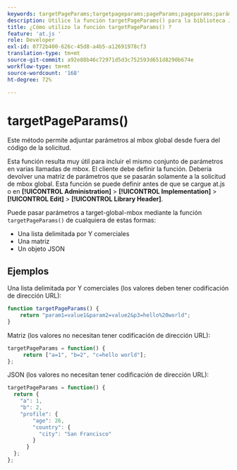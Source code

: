 ```yaml
---
keywords: targetPageParams;targetpageparams;pageParams;pageparams;parámetros de página;at.js;funciones;función
description: Utilice la función targetPageParams() para la biblioteca JavaScript  [!DNL Target] at.js de Adobe para adjuntar parámetros al mbox global desde fuera del código de solicitud.
title: ¿Cómo utilizo la función targetPageParams() ?
feature: 'at.js '
role: Developer
exl-id: 0772b400-626c-45d8-a4b5-a12691978cf3
translation-type: tm+mt
source-git-commit: a92e88b46c72971d5d3c752593d651d8290b674e
workflow-type: tm+mt
source-wordcount: '168'
ht-degree: 72%

---
```


# targetPageParams()

Este método permite adjuntar parámetros al mbox global desde fuera del código de la solicitud.

Esta función resulta muy útil para incluir el mismo conjunto de parámetros en varias llamadas de mbox. El cliente debe definir la función. Debería devolver una matriz de parámetros que se pasarán solamente a la solicitud de mbox global. Esta función se puede definir antes de que se cargue at.js o en **[!UICONTROL Administration]** > **[!UICONTROL Implementation]** > **[!UICONTROL Edit]** > **[!UICONTROL Library Header]**.

Puede pasar parámetros a target-global-mbox mediante la función `targetPageParams()` de cualquiera de estas formas:

* Una lista delimitada por Y comerciales
* Una matriz
* Un objeto JSON

## Ejemplos

Una lista delimitada por Y comerciales (los valores deben tener codificación de dirección URL):

```javascript
function targetPageParams() { 
    return "param1=value1&param2=value2&p3=hello%20world"; 
}
```

Matriz (los valores no necesitan tener codificación de dirección URL):

```javascript
targetPageParams = function() { 
     return ["a=1", "b=2", "c=hello world"]; 
};
```

JSON (los valores no necesitan tener codificación de dirección URL):

```javascript
targetPageParams = function() { 
  return { 
    "a": 1, 
    "b": 2, 
    "profile": { 
        "age": 26, 
        "country": { 
          "city": "San Francisco" 
        } 
      } 
  }; 
};
```
